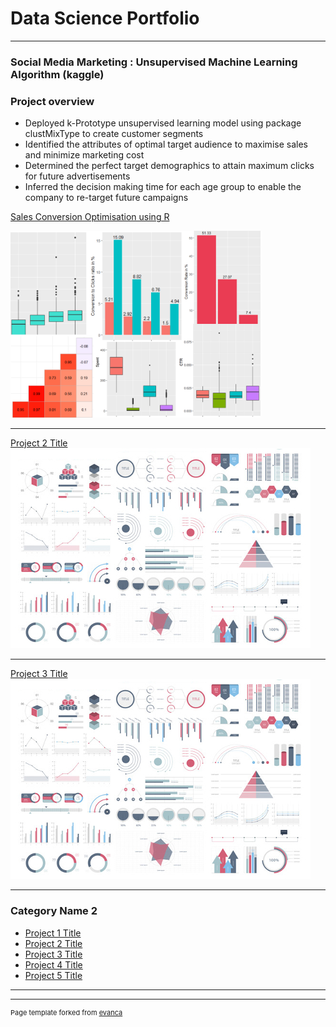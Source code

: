 # Data Science Portfolio

---

### Social Media Marketing : Unsupervised Machine Learning Algorithm (kaggle) 

### Project overview

* Deployed k-Prototype unsupervised learning model using package clustMixType to create customer segments
* Identified the attributes of optimal target audience to maximise sales and minimize marketing cost
* Determined the perfect target demographics to attain maximum clicks for future advertisements
* Inferred the decision making time for each age group to enable the company to re-target future campaigns

[Sales Conversion Optimisation using R](/Project-work/Sales-conversion.md)

<img src="/images/Project-1 thumbnail.png?raw=true" width="400">

---
[Project 2 Title](/pdf/sample_presentation.pdf)
<img src="images/dummy_thumbnail.jpg?raw=true"/>

---
[Project 3 Title](http://example.com/)
<img src="images/dummy_thumbnail.jpg?raw=true"/>

---

### Category Name 2

- [Project 1 Title](http://example.com/)
- [Project 2 Title](http://example.com/)
- [Project 3 Title](http://example.com/)
- [Project 4 Title](http://example.com/)
- [Project 5 Title](http://example.com/)

---




---
<p style="font-size:11px">Page template forked from <a href="https://github.com/evanca/quick-portfolio">evanca</a></p>
<!-- Remove above link if you don't want to attibute -->
